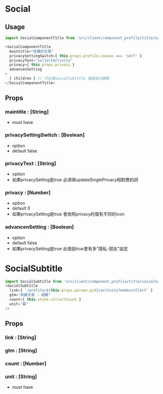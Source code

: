 # Social
## Usage
```javascript
import SocialComponentTitle from 'src/client/component_profile/title/social';

<SocialComponentTitle
  maintitle="收藏的文章"
  privacySettingSwitch={ this.props.profile.viewas === 'self' }
  privacyText="collectActivity"
  privacy={ this.props.privacy }
  advancenSetting
>
  { children } // 可以放socialSubtitle 或是自己客製
</SocialComponentTitle>
```
## Props
### maintitle : [String]
- must have

### privacySettingSwitch : [Boolean]
- option
- default false

### privacyText : [String]
- option
- 如果privacySetting是true 必須填updateSinglePrivacy相對應的詞

### privacy : [Number]
- option
- default 0
- 如果privacySetting是true 會依照privacy的值有不同的icon

### advancenSetting : [Boolean]
- option
- default false
- 如果privacySetting是true 此值設true會有多"隱私-朋友"設定

# SocialSubtitle
```javascript
import SocialSubtitle from 'src/client/component_profile/title/socialSubtitle';
<SocialSubtitle
  link={ `/profile/${this.props.params.pid}/activity?mode=collect` }
  gtm="收藏文章 - 總數"
  count={ this.state.collectCount }
  unit="篇"
/>
```
## Props
### link : [String]
### gtm : [String]
### count : [Number]
### unit : [String]
- must have
